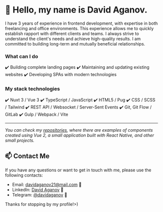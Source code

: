 # 👋 Hello, my name is David Aganov.

I have 3 years of experience in frontend development, with expertise in both freelancing and office environments. This experience allows me to quickly establish rapport with different clients and teams. I always strive to understand the client's needs and achieve high-quality results. I am committed to building long-term and mutually beneficial relationships.

### What can I do

✔️ Building complete landing pages
✔️ Maintaining and updating existing websites
✔️ Developing SPAs with modern technologies

### My stack technologies

✔️ Nuxt 3 / Vue 3
✔️ TypeScript / JavaScript
✔️ HTML5 / Pug
✔️ CSS / SCSS / Tailwind
✔️ REST API / Websocket / Server-Sent Events
✔️ Git, Git Flow / GitLab
✔️ Gulp / Webpack / Vite

---

*You can check my [repositories](https://github.com/davidaganov?tab=repositories), where there are examples of components created using Vue 2, a small application built with React Native, and other small projects.*

## 📫 Contact Me

If you have any questions or want to get in touch with me, please use the following contacts:

- Email: davidaganov21@mail.com 📧
- LinkedIn: [David Aganov](https://www.linkedin.com/in/david-aganov/) 💼
- Telegram: [@davidaganov](https://t.me/davidaganov) :robot:

Thanks for stopping by my profile!>)
